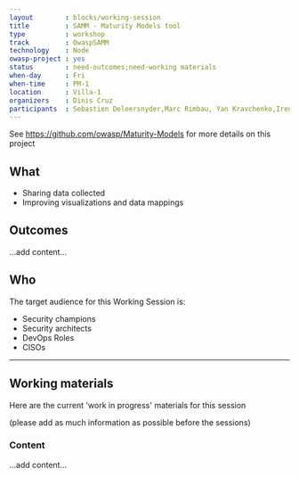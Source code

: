 ```yaml
---
layout        : blocks/working-session
title         : SAMM - Maturity Models tool
type          : workshop
track         : OwaspSAMM
technology    : Node
owasp-project : yes
status        : need-outcomes;need-working materials
when-day      : Fri
when-time     : PM-1
location      : Villa-1
organizers    : Dinis Cruz
participants  : Sebastien Deleersnyder,Marc Rimbau, Yan Kravchenko,Irene Michlin, Viktor Lindstrom
---
```


See https://github.com/owasp/Maturity-Models for more details on this project

## What

 - Sharing data collected
 - Improving visualizations and data mappings
 
## Outcomes

...add content...

## Who

The target audience for this Working Session is:

- Security champions
- Security architects
- DevOps Roles
- CISOs

--- 

## Working materials

Here are the current 'work in progress' materials for this session 

(please add as much information as possible before the sessions)

### Content

...add content...


